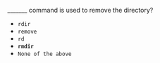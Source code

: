  _______ command is used to remove the directory?

* ``rdir``
* ``remove``
* ``rd``
* **``rmdir``**
* ``None of the above``
